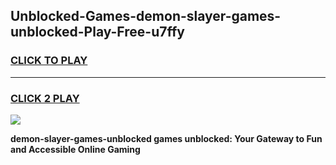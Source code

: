 
## Unblocked-Games-demon-slayer-games-unblocked-Play-Free-u7ffy
<h3>
<a href="https://premium76.site?title=demon-slayer-games-unblocked&ref=18A">CLICK TO PLAY</a></h3>
<hr>

<h3>
<a href="https://premium76.site?title=demon-slayer-games-unblocked&ref=18A">CLICK 2 PLAY</a>
  
</h3>

<a href="https://premium76.site?title=demon-slayer-games-unblocked&ref=18A"><img src="https://clearcache.store/games.png"></a>


**demon-slayer-games-unblocked games unblocked: Your Gateway to Fun and Accessible Online Gaming**

